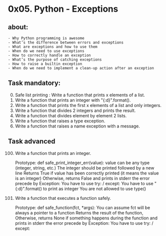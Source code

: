 # 0x05. Python - Exceptions

## about:

    - Why Python programming is awesome
    - What’s the difference between errors and exceptions
    - What are exceptions and how to use them
    - When do we need to use exceptions
    - How to correctly handle an exception
    - What’s the purpose of catching exceptions
    - How to raise a builtin exception
    - When do we need to implement a clean-up action after an exception

## Task mandatory:

0. Safe list printing : Write a function that prints x elements of a list.
1. Write a function that prints an integer with "{:d}".format().
2. Write a function that prints the first x elements of a list and only integers.
3. Write a function that divides 2 integers and prints the result.
4. Write a function that divides element by element 2 lists.
5. Write a function that raises a type exception.
6. Write a function that raises a name exception with a message.

## Task advanced

100. Write a function that prints an integer.

     Prototype: def safe_print_integer_err(value):
     value can be any type (integer, string, etc.)
     The integer should be printed followed by a new line
     Returns True if value has been correctly printed (it means the value is an integer)
     Otherwise, returns False and prints in stderr the error precede by Exception:
     You have to use try: / except:
     You have to use "{:d}".format() to print as integer
     You are not allowed to use type()

101. Write a function that executes a function safely.

     Prototype: def safe_function(fct, \*args):
     You can assume fct will be always a pointer to a function
     Returns the result of the function,
     Otherwise, returns None if something happens during the function and prints in stderr the error precede by Exception:
     You have to use try: / except:
